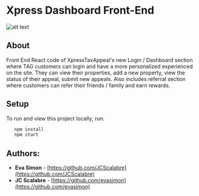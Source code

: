 # Xpress Dashboard Front-End

![alt text](https://i.imgur.com/83AaxCv.png "Property Page First Look")

## About
Front End React code of XpressTaxAppeal's new Login / Dashboard section where TAG customers can login and have a more personalized experienced on the site. They can view their properties, add a new property, view the status of their appeal, submit new appeals. Also includes referral section where customers can refer their friends / family and earn rewards.

## Setup
To run and view this project locally, run:
 ```javascript
	npm install
	npm start
 ```

## Authors:
* **Eva Simon** - [https://github.com/JCScalabre](https://github.com/JCScalabre)
* **JC Scalabre** - [https://github.com/evasimon](https://github.com/evasimon)